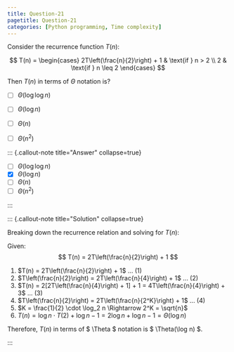 ```yaml
---
title: Question-21
pagetitle: Question-21
categories: [Python programming, Time complexity]
---
```


Consider the recurrence function $T(n)$:

$$ T(n) = \begin{cases} 2T\left(\frac{n}{2}\right) + 1 & \text{if } n > 2 \\ 2 & \text{if } n \leq 2 \end{cases} $$

Then $T(n)$ in terms of $\Theta$ notation is?

- [ ] $\Theta(\log \log n)$
- [ ] $\Theta(\log n)$
- [ ] $\Theta(n)$
- [ ] $\Theta(n^2)$



::: {.callout-note title="Answer" collapse=true}

- [ ] $\Theta(\log \log n)$
- [x] $\Theta(\log n)$
- [ ] $\Theta(n)$
- [ ] $\Theta(n^2)$

:::



::: {.callout-note title="Solution" collapse=true}

Breaking down the recurrence relation and solving for $T(n)$:

Given:
$$ T(n) = 2T\left(\frac{n}{2}\right) + 1 $$

1. $T(n) = 2T\left(\frac{n}{2}\right) + 1$ ... (1)
2. $T\left(\frac{n}{2}\right) = 2T\left(\frac{n}{4}\right) + 1$ ... (2)
3. $T(n) = 2[2T\left(\frac{n}{4}\right) + 1] + 1 = 4T\left(\frac{n}{4}\right) + 3$ ... (3)
4. $T\left(\frac{n}{2}\right) = 2T\left(\frac{n}{2^K}\right) + 1$ ... (4)
5. $K = \frac{1}{2} \cdot \log_2 n \Rightarrow 2^K = \sqrt{n}$
6. $T(n) = \log n \cdot T(2) + \log n - 1 = 2\log n + \log n - 1 = \Theta(\log n)$

Therefore, $T(n)$ in terms of $ \Theta $ notation is $ \Theta(\log n) $.


:::